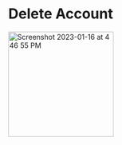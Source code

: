 # Delete Account 

<img width="211" alt="Screenshot 2023-01-16 at 4 46 55 PM" src="https://user-images.githubusercontent.com/78054566/212773599-8e0ee370-71fe-4e5b-9619-7908a2116e9c.png">
